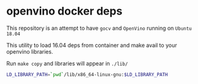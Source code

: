 # openvino docker deps

This repository is an attempt to have `gocv` and `OpenVino` running on `Ubuntu 18.04`

This utility to load 16.04 deps from container and make avail to your openvino libraries.

Run `make copy` and libraries will appear in `./lib/`

```sh
LD_LIBRARY_PATH=`pwd`/lib/x86_64-linux-gnu:$LD_LIBRARY_PATH
```

